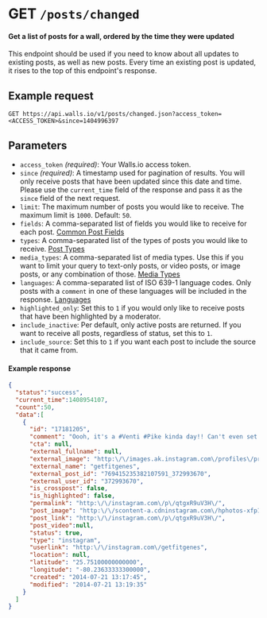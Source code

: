 # GET `/posts/changed`

#### Get a list of posts for a wall, ordered by the time they were updated

This endpoint should be used if you need to know about all updates to existing posts, as well as new posts. 
Every time an existing post is updated, it rises to the top of this endpoint's response.

## Example request
```
GET https://api.walls.io/v1/posts/changed.json?access_token=<ACCESS_TOKEN>&since=1404996397
```

## Parameters
- `access_token` *(required)*: Your Walls.io access token.
- `since` *(required)*: A timestamp used for pagination of results. You will only receive posts that have been updated since this date and time. Please use the `current_time` field of the response and pass it as the `since` field of the next request.
- `limit`: The maximum number of posts you would like to receive. The maximum limit is `1000`. Default: `50`.
- `fields`: A comma-separated list of fields you would like to receive for each post. [Common Post Fields]
- `types`: A comma-separated list of the types of posts you would like to receive. [Post Types]
- `media_types`: A comma-separated list of media types. Use this if you want to limit your query to text-only posts, or video posts, or image posts, or any combination of those. [Media Types]
- `languages`: A comma-separated list of ISO 639-1 language codes. Only posts with a `comment` in one of these languages will be included in the response. [Languages]
- `highlighted_only`: Set this to `1` if you would only like to receive posts that have been highlighted by a moderator.
- `include_inactive`: Per default, only active posts are returned. If you want to receive all posts, regardless of status, set this to `1`.
- `include_source`: Set this to `1` if you want each post to include the source that it came from.

#### Example response

```json
{
  "status":"success",
  "current_time":1408954107,
  "count":50,
  "data":[
    {
      "id": "17181205",
      "comment": "Oooh, it's a #Venti #Pike kinda day!! Can't even set the alarm \"later\" my internal clock is set.. That & my lovely roommates alarm blasting at 5:30 woke ME up (he's still sleeping).. lol. Bueno, laundry done, off to the gym before a meeting & getting the day started..",
      "cta": null,
      "external_fullname": null,
      "external_image": "http:\/\/images.ak.instagram.com\/profiles\/profile_372993670_75sq_1398301155.jpg",
      "external_name": "getfitgenes",
      "external_post_id": "769415235382107591_372993670",
      "external_user_id": "372993670",
      "is_crosspost": false,
      "is_highlighted": false,
      "permalink": "http:\/\/instagram.com\/p\/qtgxR9uV3H\/",
      "post_image": "http:\/\/scontent-a.cdninstagram.com\/hphotos-xfp1\/t51.2885-15\/10560907_307861969392635_1595149027_n.jpg",
      "post_link": "http:\/\/instagram.com\/p\/qtgxR9uV3H\/",
      "post_video":null,
      "status": true,
      "type": "instagram",
      "userlink": "http:\/\/instagram.com\/getfitgenes",
      "location": null,
      "latitude": "25.75100000000000",
      "longitude": "-80.23633333300000",
      "created": "2014-07-21 13:17:45",
      "modified": "2014-07-21 13:19:35"
    }
  ]
}
```

[Common Post Fields]: Common_Post_Fields.md "List of fields common to all posts endpoints"
[Languages]: ../Languages.md "List of possible languages and language codes"
[Media Types]: ../Media_Types.md "List of media types"
[Post Types]: ../Post_Types.md "List of possible post types"
